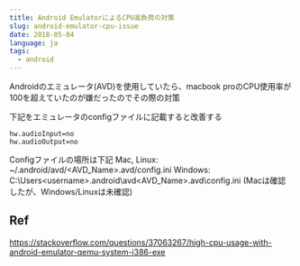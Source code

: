 ```yaml
---
title: Android EmulatorによるCPU高負荷の対策
slug: android-emulator-cpu-issue
date: 2018-05-04
language: ja
tags:
  - android
---
```


Androidのエミュレータ(AVD)を使用していたら、macbook proのCPU使用率が100を超えていたのが嫌だったのでその際の対策

下記をエミュレータのconfigファイルに記載すると改善する

```
hw.audioInput=no
hw.audioOutput=no
```
Configファイルの場所は下記
Mac, Linux: ~/.android/avd/<AVD_Name>.avd/config.ini
Windows: C:\Users\<username>\.android\avd\<AVD_Name>.avd\config.ini
(Macは確認したが、Windows/Linuxは未確認)

## Ref

https://stackoverflow.com/questions/37063267/high-cpu-usage-with-android-emulator-qemu-system-i386-exe
